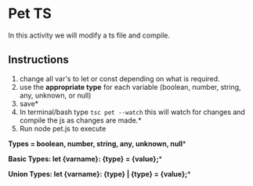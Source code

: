 # Pet TS

In this activity we will modify a ts file and compile.

## Instructions

1. change all var's to let or const depending on what is required. 
2. use the **appropriate type** for each variable (boolean, number, string, any, unknown, or null)
3. save*
4. In terminal/bash type `tsc pet --watch` this will watch for changes and compile the js as changes are made.* 
5. Run node pet.js to execute

**Types = boolean, number, string, any, unknown, null***

**Basic Types: let {varname}: {type} = {value};***

**Union Types: let {varname}: {type} | {type} = {value};***

